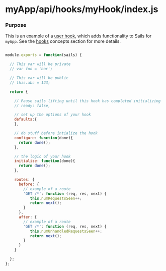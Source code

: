# myApp/api/hooks/myHook/index.js
### Purpose

This is an example of a [user hook](http://sailsjs.org/#!/documentation/concepts/extending-sails/Hooks/userhooks.html), which adds functionality to Sails for `myApp`.  See the [hooks](http://sailsjs.org/#!/documentation/concepts/extending-sails/Hooks) concepts section for more details.

```js

module.exports = function(sails) {

  // This var will be private
  // var foo = 'bar';

  // This var will be public
  // this.abc = 123;

  return {

    // Pause sails lifting until this hook has completed initializing
    // ready: false,

    // set up the options of your hook
    defaults:{
    },

    // do stuff before intialize the hook
    configure: function(done){
      return done();
    },

    // the logic of your hook
    initialize: function(done){
      return done();
    },

    routes: {
      before: {
        // example of a route
        'GET /*': function (req, res, next) {
           this.numRequestsSeen++;
           return next();
        }
      },
      after: {
        // example of a route
        'GET /*': function (req, res, next) {
           this.numUnhandledRequestsSeen++;
           return next();
        }
      }
    }

  };
};
```

<docmeta name="displayName" value="index.js">
